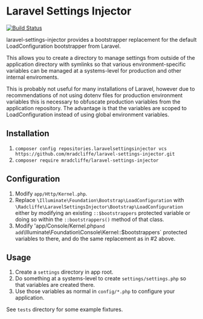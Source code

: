 # Laravel Settings Injector

[![Build Status](https://travis-ci.org/mradcliffe/laravel-settings-injector.svg?branch=master)](https://travis-ci.org/mradcliffe/laravel-settings-injector)

laravel-settings-injector provides a bootstrapper replacement for the default LoadConfiguration bootstrapper from Laravel.

This allows you to create a directory to manage settings from outside of the application directory with symlinks so that various environment-specific variables can be managed at a systems-level for production and other internal enviroments.

This is probably not useful for many installations of Laravel, however due to recommendations of not using dotenv files for production environment variables this is necessary to obfuscate production variables from the application repository. The advantage is that the variables are scoped to LoadConfiguration instead of using global environment variables.

## Installation

1. `composer config repositories.laravelsettingsinjector vcs https://github.com/mradcliffe/laravel-settings-injector.git`
1. `composer require mradcliffe/laravel-settings-injector`

## Configuration

1. Modify `app/Http/Kernel.php`.
2. Replace `\Illuminate\Foundation\Bootstrap\LoadConfiguration` with `\Radcliffe\LaravelSettingsInjector\Bootstrap\LoadConfiguration` either by modifying an existing `::$bootstrappers` protected variable or doing so within the `::bootstrappers()` method of that class.
3. Modify 'app/Console/Kernel.php` and add `\Illuminate\Foundation\Console\Kernel::$bootstrappers` protected variables to there, and do the same replacement as in #2 above.

## Usage

1. Create a `settings` directory in app root.
2. Do something at a systems-level to create `settings/settings.php` so that variables are created there.
3. Use those variables as normal in `config/*.php` to configure your application.

See `tests` directory for some example fixtures.
